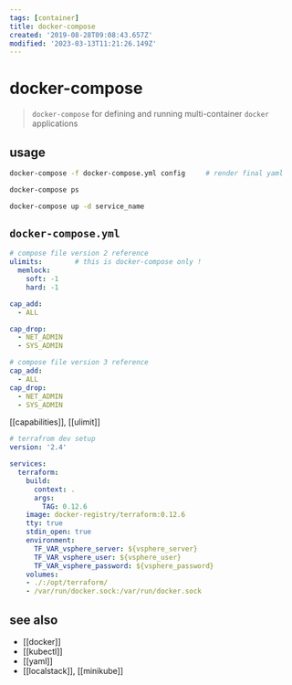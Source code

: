 ```yaml
---
tags: [container]
title: docker-compose
created: '2019-08-28T09:08:43.657Z'
modified: '2023-03-13T11:21:26.149Z'
---
```


# docker-compose

> `docker-compose` for defining and running multi-container `docker` applications

## usage

```sh
docker-compose -f docker-compose.yml config     # render final yaml

docker-compose ps

docker-compose up -d service_name
```

## `docker-compose.yml`

```yml
# compose file version 2 reference
ulimits:        # this is docker-compose only !
  memlock:
    soft: -1
    hard: -1

cap_add:
  - ALL

cap_drop:
  - NET_ADMIN
  - SYS_ADMIN
```

```yml
# compose file version 3 reference
cap_add:
  - ALL
cap_drop:
  - NET_ADMIN
  - SYS_ADMIN
```
[[capabilities]], [[ulimit]]

```yml
# terrafrom dev setup
version: '2.4'

services:
  terraform:
    build:
      context: .
      args:
        TAG: 0.12.6
    image: docker-registry/terraform:0.12.6
    tty: true
    stdin_open: true
    environment:
      TF_VAR_vsphere_server: ${vsphere_server}
      TF_VAR_vsphere_user: ${vsphere_user}
      TF_VAR_vsphere_password: ${vsphere_password}
    volumes:
    - ./:/opt/terraform/
    - /var/run/docker.sock:/var/run/docker.sock
```

## see also

- [[docker]]
- [[kubectl]]
- [[yaml]]
- [[localstack]], [[minikube]]

